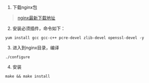 1.  下载nginx包

>   [nginx最新下载地址](http://nginx.org/en/download.html)

2.  安装必须插件，命令如下：
```
yum install gcc gcc-c++ pcre-devel zlib-devel openssl-devel -y
```

3.  进入到nginx目录，编译
```
./configure
```
4.  安装

```
make && make install
```
